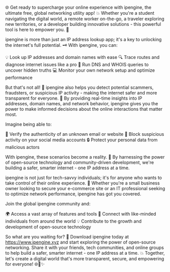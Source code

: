 🌐 Get ready to supercharge your online experience with ipengine, the ultimate free, global networking utility app! 💥 Whether you're a student navigating the digital world, a remote worker on-the-go, a traveler exploring new territories, or a developer building innovative solutions - this powerful tool is here to empower you. 🔧

ipengine is more than just an IP address lookup app; it's a key to unlocking the internet's full potential. 🗝️ With ipengine, you can:

💡 Look up IP addresses and domain names with ease
🔍 Trace routes and diagnose internet issues like a pro
👀 Run DNS and WHOIS queries to uncover hidden truths
💻 Monitor your own network setup and optimize performance

But that's not all! 🤯 ipengine also helps you detect potential scammers, fraudsters, or suspicious IP activity - making the internet safer and more transparent for everyone. 💪 By providing real-time insights into IP addresses, domain names, and network behavior, ipengine gives you the power to make informed decisions about the online interactions that matter most.

Imagine being able to:

💬 Verify the authenticity of an unknown email or website
🚫 Block suspicious activity on your social media accounts
🔒 Protect your personal data from malicious actors

With ipengine, these scenarios become a reality. 🌟 By harnessing the power of open-source technology and community-driven development, we're building a safer, smarter internet - one IP address at a time.

ipengine is not just for tech-savvy individuals; it's for anyone who wants to take control of their online experience. 👥 Whether you're a small business owner looking to secure your e-commerce site or an IT professional seeking to optimize network performance, ipengine has got you covered.

Join the global ipengine community and:

🌍 Access a vast array of features and tools
🔗 Connect with like-minded individuals from around the world
💡 Contribute to the growth and development of open-source technology

So what are you waiting for? 🎉 Download ipengine today at https://www.ipengine.xyz and start exploring the power of open-source networking. Share it with your friends, tech communities, and online groups to help build a safer, smarter internet - one IP address at a time. 💥 Together, let's create a digital world that's more transparent, secure, and empowering for everyone! 🌐🚀✨